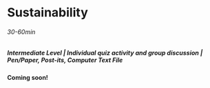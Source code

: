 # Sustainability

###### 30-60min

##### Intermediate Level | Individual quiz activity and group discussion | Pen/Paper, Post-its, Computer Text File

**Coming soon!**
